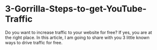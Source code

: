# 3-Gorrilla-Steps-to-get-YouTube-Traffic
Do you want to increase traffic to your website for free? If yes, you are at the right place. In this article, I am going to share with you 3 little known ways to drive traffic for free. 
